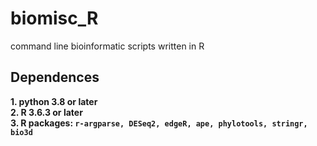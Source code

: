 # biomisc_R 
command line bioinformatic scripts written in R 
## Dependences
**1. python 3.8 or later**  
**2. R 3.6.3 or later**  
**3. R packages: `r-argparse, DESeq2, edgeR, ape, phylotools, stringr, bio3d`**

